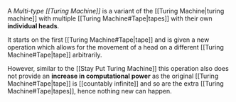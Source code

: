 A _Multi-type [[Turing Machine]]_ is a variant of the [[Turing Machine|turing machine]] with multiple [[Turing Machine#Tape|tapes]] with their own **individual heads**.

It starts on the first [[Turing Machine#Tape|tape]] and is given a new operation which allows for the movement of a head on a different [[Turing Machine#Tape|tape]] arbitrarily.

However, similar to the [[Stay Put Turing Machine]] this operation also does not provide an **increase in computational power** as the original [[Turing Machine#Tape|tape]] is [[countably infinite]] and so are the extra [[Turing Machine#Tape|tapes]], hence nothing new can happen.
